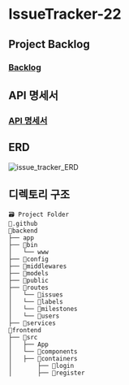 # IssueTracker-22

## Project Backlog
### [Backlog](https://docs.google.com/spreadsheets/d/1JoNtBpVZUKCupKhUhpHzfvt8pS_82fO8/edit#gid=1936612954)

## API 명세서
### [API 명세서](https://docs.google.com/spreadsheets/d/1-54HOP-ZShDqzAO8a4ERdTsgoik2rP5WnmpC334Wpq8/edit#gid=0)

## ERD
![issue_tracker_ERD](https://user-images.githubusercontent.com/48170519/97652088-f5735d00-1aa0-11eb-86a9-f243f0c22c3a.PNG)

## 디렉토리 구조
```
🗃 Project Folder  
📁.github  
📁backend  
├── app  
├── 📁bin  
│   └── www  
├── 📁config  
├── 📁middlewares  
├── 📁models  
├── 📁public  
├── 📁routes  
│   └── 📁issues  
│   └── 📁labels  
│   └── 📁milestones  
│   └── 📁users  
├── 📁services  
📁frontend  
├── 📁src  
│   ├── App  
│   └── 📁components  
│   ├── 📁containers  
│       ├── 📁login  
│       ├── 📁register  
```
